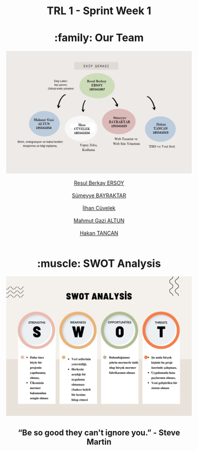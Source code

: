 <h1 align="center">TRL 1 - Sprint Week 1</h1>


<h1 align="center">:family: Our Team</h1>
<p align="center">
<img src="https://github.com/berkayersoyy/MarbleRecognition/blob/main/TRL-1/Team-Diagram3.jpeg"/>
</p>
<div align="center"><a href="https://github.com/berkayersoyy">Resul Berkay ERSOY</a></div></br>
<div align="center"><a href="https://github.com/smybayrktr">Sümeyye BAYRAKTAR</a></div></br>
<div align="center"><a href="https://github.com/ilhancuvelek">İlhan Cüvelek</a></div></br>
<div align="center"><a href="https://github.com/mahmutgazialtun">Mahmut Gazi ALTUN</a></div></br>
<div align="center"><a href="https://github.com/hakantancan">Hakan TANCAN</a></div></br>

<h1 align="center">:muscle: SWOT Analysis</h1>
<p align="center">
<img src="https://github.com/berkayersoyy/MarbleRecognition/blob/main/TRL-1/SWOT-Diagram.jpeg"/>
</p>
<h2 align="center">“Be so good they can't ignore you.” - Steve Martin</h2>
